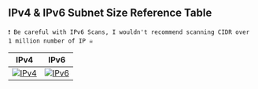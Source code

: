 IPv4 & IPv6 Subnet Size Reference Table
-------
`❗ Be careful with IPv6 Scans, I wouldn't recommend scanning CIDR over 1 million number of IP ☠️`

| IPv4                                      | IPv6                                      |
|-------------------------------------------|-------------------------------------------|
| [![IPv4](https://img.shields.io/badge/IPv4-%23FFFF99?style=for-the-badge&logo=internet-explorer&logoColor=white)](https://technoindian555.github.io/Tes/assets/IPv4.html) | [![IPv6](https://img.shields.io/badge/IPv6-%238A2BE2?style=for-the-badge&logo=internet-explorer&logoColor=white)](https://technoindian555.github.io/Test/assets/IPv6.html) |
